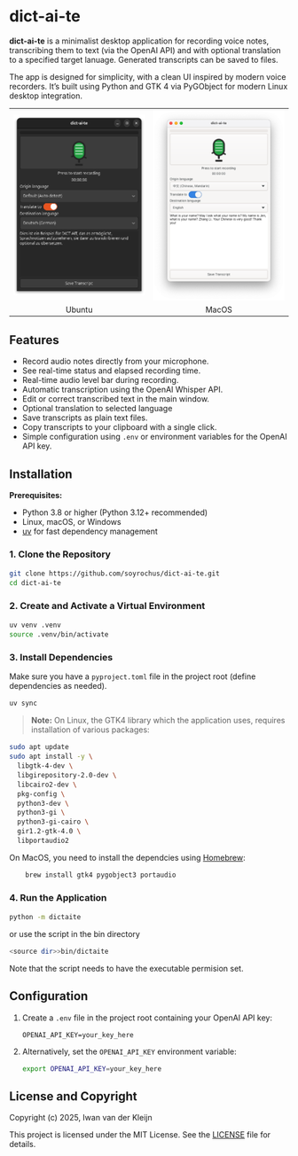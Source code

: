 # dict-ai-te

**dict-ai-te** is a minimalist desktop application for recording voice notes, transcribing them to text (via the OpenAI API) and with optional translation to a specified target lanuage. Generated transcripts can be saved to files.

The app is designed for simplicity, with a clean UI inspired by modern voice recorders. It’s built using Python and GTK 4 via PyGObject for modern Linux desktop integration.

<table>
  <tr>
    <td align="center">
      <img src="img/dict-ai-te-ubuntu.png" width="400"/>
    </td>
    <td align="center">
      <img src="img/dict-ai-te-mac.png" width="400"/>
    </td>
  </tr>
  <tr>
    <td align="center">
      Ubuntu
    </td>
    <td align="center">
      MacOS
    </td>
  </tr>
</table>

## Features

* Record audio notes directly from your microphone.
* See real-time status and elapsed recording time.
* Real-time audio level bar during recording.
* Automatic transcription using the OpenAI Whisper API.
* Edit or correct transcribed text in the main window.
* Optional translation to selected language
* Save transcripts as plain text files.
* Copy transcripts to your clipboard with a single click.
* Simple configuration using `.env` or environment variables for the OpenAI API key.

## Installation

**Prerequisites:**

* Python 3.8 or higher (Python 3.12+ recommended)
* Linux, macOS, or Windows
* [uv](https://github.com/astral-sh/uv) for fast dependency management

### 1. Clone the Repository

```bash
git clone https://github.com/soyrochus/dict-ai-te.git
cd dict-ai-te
```

### 2. Create and Activate a Virtual Environment

```bash
uv venv .venv
source .venv/bin/activate
```

### 3. Install Dependencies

Make sure you have a `pyproject.toml` file in the project root (define dependencies as needed).

```bash
uv sync
```

> **Note:**
On Linux, the GTK4 library which the application uses, requires installation of various packages:

```sh
sudo apt update
sudo apt install -y \
  libgtk-4-dev \
  libgirepository-2.0-dev \
  libcairo2-dev \
  pkg-config \
  python3-dev \
  python3-gi \
  python3-gi-cairo \
  gir1.2-gtk-4.0 \
  libportaudio2
 ```

On MacOS, you need to install the dependcies using [Homebrew](https://brew.sh/): 

```sh
    brew install gtk4 pygobject3 portaudio
```

### 4. Run the Application

```bash
python -m dictaite
```

or use the script in the bin directory

```bash
<source dir>>bin/dictaite
```

Note that the script needs to have the executable permision set. 

## Configuration

1. Create a `.env` file in the project root containing your OpenAI API key:

   ```dotenv
   OPENAI_API_KEY=your_key_here
   ```

2. Alternatively, set the `OPENAI_API_KEY` environment variable:

   ```bash
   export OPENAI_API_KEY=your_key_here
   ```


## License and Copyright

Copyright (c) 2025, Iwan van der Kleijn

This project is licensed under the MIT License. See the [LICENSE](LICENSE) file for details.
